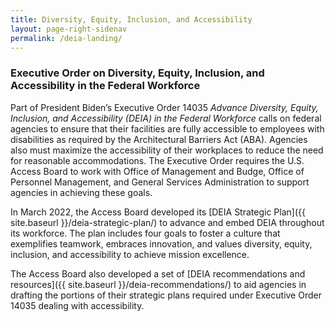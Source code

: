 ```yaml
---
title: Diversity, Equity, Inclusion, and Accessibility
layout: page-right-sidenav
permalink: /deia-landing/
---
```


### Executive Order on Diversity, Equity, Inclusion, and Accessibility in the Federal Workforce
Part of President Biden’s Executive Order 14035 *Advance Diversity, Equity, Inclusion, and Accessibility (DEIA) in the Federal Workforce* calls on federal agencies to ensure that their facilities are fully accessible to employees with disabilities as required by the Architectural Barriers Act (ABA). Agencies also must maximize the accessibility of their workplaces to reduce the need for reasonable accommodations. The Executive Order requires the U.S. Access Board to work with Office of Management and Budge, Office of Personnel Management, and General Services Administration to support agencies in achieving these goals.

In March 2022, the Access Board developed its [DEIA Strategic Plan]({{ site.baseurl }}/deia-strategic-plan/) to advance and embed DEIA throughout its workforce. The plan includes four goals to foster a culture that exemplifies teamwork, embraces innovation, and values diversity, equity, inclusion, and accessibility to achieve mission excellence.

The Access Board also developed a set of [DEIA recommendations and resources]({{ site.baseurl }}/deia-recommendations/) to aid agencies in drafting the portions of their strategic plans required under Executive Order 14035 dealing with accessibility. 

